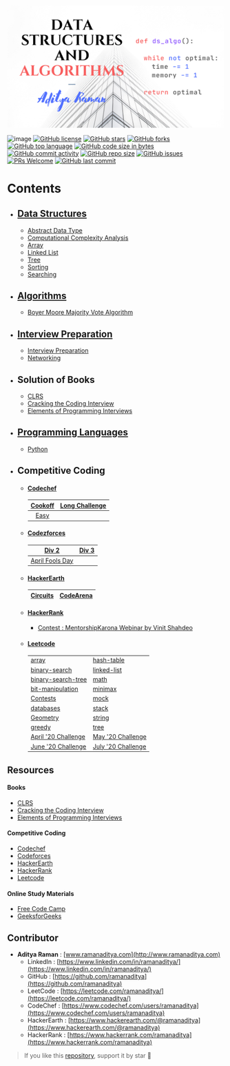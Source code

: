 ![](images/dsa.png)

![image](https://img.shields.io/badge/code%20style-black-000000.svg)
[![GitHub license](https://img.shields.io/github/license/ramanaditya/data-structure-and-algorithms.svg?logo=github)](https://github.com/ramanaditya/data-structure-and-algorithms/blob/master/LICENSE)
[![GitHub stars](https://img.shields.io/github/stars/ramanaditya/data-structure-and-algorithms.svg?logo=github)](https://github.com/ramanaditya/data-structure-and-algorithms/stargazers) 
[![GitHub forks](https://img.shields.io/github/forks/ramanaditya/data-structure-and-algorithms.svg?logo=github&color=teal)](https://github.com/ramanaditya/data-structure-and-algorithms/network/members) 
[![GitHub top language](https://img.shields.io/github/languages/top/ramanaditya/data-structure-and-algorithms?color=blue&logo=python)](https://github.com/ramanaditya/data-structure-and-algorithms/)
[![GitHub code size in bytes](https://img.shields.io/github/languages/code-size/ramanaditya/data-structure-and-algorithms?logo=github)](https://github.com/ramanaditya/data-structure-and-algorithms/) 
[![GitHub commit activity](https://img.shields.io/github/commit-activity/m/ramanaditya/data-structure-and-algorithms?color=blue&logo=github)](https://github.com/ramanaditya/data-structure-and-algorithms/commits/) 
[![GitHub repo size](https://img.shields.io/github/repo-size/ramanaditya/data-structure-and-algorithms?logo=github)](https://github.com/ramanaditya/data-structure-and-algorithms/)
[![GitHub issues](https://img.shields.io/github/issues/ramanaditya/data-structure-and-algorithms?logo=github)](https://github.com/ramanaditya/data-structure-and-algorithms/issues) 
[![PRs Welcome](https://img.shields.io/badge/PRs-welcome-brightgreen.svg?style=flat&logo=git&logoColor=white)](https://github.com/ramanaditya/data-structure-and-algorithms/pulls) 
[![GitHub last commit](https://img.shields.io/github/last-commit/ramanaditya/data-structure-and-algorithms?logo=github)](https://github.com/ramanaditya/data-structure-and-algorithms/)

# Contents

- ## [Data Structures](Data-Structures)
    - [Abstract Data Type](https://github.com/ramanaditya/data-structure-and-algorithms/tree/master/Data-Structures#abstract-data-type)
    - [Computational Complexity Analysis](https://github.com/ramanaditya/data-structure-and-algorithms/tree/master/Data-Structures#computational-complexity-analysis)
    - [Array](https://github.com/ramanaditya/data-structure-and-algorithms/tree/master/Data-Structures/array)
    - [Linked List](https://github.com/ramanaditya/data-structure-and-algorithms/tree/master/Data-Structures/linked-list)
    - [Tree](https://github.com/ramanaditya/data-structure-and-algorithms/tree/master/Data-Structures/tree)
    - [Sorting](https://github.com/ramanaditya/data-structure-and-algorithms/tree/master/Data-Structures/Sorting)
    - [Searching](https://github.com/ramanaditya/data-structure-and-algorithms/tree/master/Data-Structures/searching)
    
- ## [Algorithms](algorithms)
    - [Boyer Moore Majority Vote Algorithm](https://github.com/ramanaditya/data-structure-and-algorithms/blob/master/algorithms/array/boyer-moore-majority-vote-algorithm.md)

- ## [Interview Preparation](interview)
    - [Interview Preparation](./interview/README.md)
    - [Networking](./interview/networking.md)

- ## Solution of Books
    - [CLRS](https://github.com/ramanaditya/data-structure-and-algorithms/tree/master/CLRS)
    - [Cracking the Coding Interview](https://github.com/ramanaditya/data-structure-and-algorithms/tree/master/cracking-the-coding-interview)
    - [Elements of Programming Interviews]()

- ## [Programming Languages](./languages)
    - [Python](./languages/python)

- ## Competitive Coding
    - #### [Codechef](https://github.com/ramanaditya/data-structure-and-algorithms#abstract-data-type)
     
      | [Cookoff](https://github.com/ramanaditya/data-structure-and-algorithms/tree/master/codechef#cook-off-2) | [Long Challenge](https://github.com/ramanaditya/data-structure-and-algorithms/tree/master/codechef#long-challenge) |
      | :---: | :---: |
      | [Easy](https://github.com/ramanaditya/data-structure-and-algorithms/tree/master/codechef#long-challenge) | |
     
    - #### [Codezforces](https://github.com/ramanaditya/data-structure-and-algorithms/tree/master/codeforces)
    
        | [Div 2](https://github.com/ramanaditya/data-structure-and-algorithms/tree/master/codeforces#div-2) | [Div 3](https://github.com/ramanaditya/data-structure-and-algorithms/tree/master/codeforces#div-3) |
        | :---: | :---: |
        | [April Fools Day](https://github.com/ramanaditya/data-structure-and-algorithms/tree/master/codeforces#april-fools-day) | |
        
    - #### [HackerEarth](https://github.com/ramanaditya/data-structure-and-algorithms/tree/master/hackerearth)
        
        | [Circuits](https://github.com/ramanaditya/data-structure-and-algorithms/tree/master/hackerearth#circuits) | [CodeArena](https://github.com/ramanaditya/data-structure-and-algorithms/tree/master/hackerearth#codearena) |
        | :---: | :---: |
        
    - #### [HackerRank](https://github.com/ramanaditya/data-structure-and-algorithms/tree/master/hackerrank)
        - [Contest : MentorshipKarona Webinar by Vinit Shahdeo](https://github.com/ramanaditya/data-structure-and-algorithms/tree/master/hackerrank#contest--mentorshipkarona-webinar-by-vinit-shahdeo)
    - #### [Leetcode](https://github.com/ramanaditya/data-structure-and-algorithms/tree/master/leetcode)
        
        | | |
        | :--- | :--- |
        | [array](https://github.com/ramanaditya/data-structure-and-algorithms/tree/master/leetcode#array) | [hash-table](https://github.com/ramanaditya/data-structure-and-algorithms/tree/master/leetcode#hash-table) |
        | [binary-search](https://github.com/ramanaditya/data-structure-and-algorithms/tree/master/leetcode#binary-search) | [linked-list](https://github.com/ramanaditya/data-structure-and-algorithms/tree/master/leetcode#linked-list) |
        | [binary-search-tree](https://github.com/ramanaditya/data-structure-and-algorithms/tree/master/leetcode#binary-search-tree) | [math](https://github.com/ramanaditya/data-structure-and-algorithms/tree/master/leetcode#math) |
        | [bit-manipulation](https://github.com/ramanaditya/data-structure-and-algorithms/tree/master/leetcode#bit-manipulation) | [minimax](https://github.com/ramanaditya/data-structure-and-algorithms/tree/master/leetcode#minimax) |
        | [Contests](https://github.com/ramanaditya/data-structure-and-algorithms/tree/master/leetcode#contests) | [mock](https://github.com/ramanaditya/data-structure-and-algorithms/tree/master/leetcode#mock) |
        | [databases](https://github.com/ramanaditya/data-structure-and-algorithms/tree/master/leetcode#databases) | [stack](https://github.com/ramanaditya/data-structure-and-algorithms/tree/master/leetcode#stack) |
        | [Geometry](https://github.com/ramanaditya/data-structure-and-algorithms/tree/master/leetcode#Geomtry) | [string](https://github.com/ramanaditya/data-structure-and-algorithms/tree/master/leetcode#string) |
        | [greedy](https://github.com/ramanaditya/data-structure-and-algorithms/tree/master/leetcode#greedy) | [tree](https://github.com/ramanaditya/data-structure-and-algorithms/tree/master/leetcode#tree) |
        | [April '20 Challenge](https://github.com/ramanaditya/data-structure-and-algorithms/tree/master/leetcode#April-LeetCoding-Challenge--2020) | [May '20 Challenge](https://github.com/ramanaditya/data-structure-and-algorithms/tree/master/leetcode#May-LeetCoding-Challenge--2020) |
        | [June '20 Challenge](https://github.com/ramanaditya/data-structure-and-algorithms/tree/master/leetcode#June-LeetCoding-Challenge--2020) | [July '20 Challenge](https://github.com/ramanaditya/data-structure-and-algorithms/tree/master/leetcode#July-LeetCoding-Challenge--2020) |
        
## Resources

#### Books
- [CLRS](https://mitpress.mit.edu/books/introduction-algorithms-third-edition)
- [Cracking the Coding Interview](http://www.crackingthecodinginterview.com/)
- [Elements of Programming Interviews](https://elementsofprogramminginterviews.com/)

#### Competitive Coding
- [Codechef](https://www.codechef.com/)
- [Codeforces](https://codeforces.com/)
- [HackerEarth](https://www.hackerearth.com/challenges/)
- [HackerRank](https://www.hackerrank.com/)
- [Leetcode](https://leetcode.com/)

#### Online Study Materials
- [Free Code Camp](https://www.freecodecamp.org/)
- [GeeksforGeeks](https://www.geeksforgeeks.org/)

## Contributor
- **Aditya Raman** : [www.ramanaditya.com](http://www.ramanaditya.com)
    - LinkedIn : [https://www.linkedin.com/in/ramanaditya/](https://www.linkedin.com/in/ramanaditya/)
    - GitHub : [https://github.com/ramanaditya](https://github.com/ramanaditya)
    - LeetCode : [https://leetcode.com/ramanaditya/](https://leetcode.com/ramanaditya/)
    - CodeChef : [https://www.codechef.com/users/ramanaditya](https://www.codechef.com/users/ramanaditya)
    - HackerEarth : [https://www.hackerearth.com/@ramanaditya](https://www.hackerearth.com/@ramanaditya)
    - HackerRank : [https://www.hackerrank.com/ramanaditya](https://www.hackerrank.com/ramanaditya)

> If you like this [repository](https://github.com/ramanaditya/data-structure-and-algorithms), support it by star :star2:
